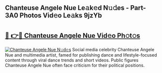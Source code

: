 ## Chanteuse Angele Nue Le𝚊k𝚎d N𝚞𝚍es - Part-3A0 Photos Vid𝚎o Le𝚊ks 9jzYb

# <h2><a href="http://fba5n93.evod.top/?m=Chanteuse+Angele+Nue">🔗 👉🔴 Chanteuse Angele Nue Vid𝚎o Ph𝚘t𝚘s</a></h2>

[![Chanteuse Angele Nue N𝚞d𝚎s](https://i.imgur.com/8V9OHl7.gif)](http://fba5n93.evod.top/?m=Chanteuse+Angele+Nue)
Social media celebrity Chanteuse Angele Nue and multimedia artist, famed for publishing dance and lifestyle-focused content through viral dance trends and short videos. Public figures Chanteuse Angele Nue often face criticism for their political positions. 
